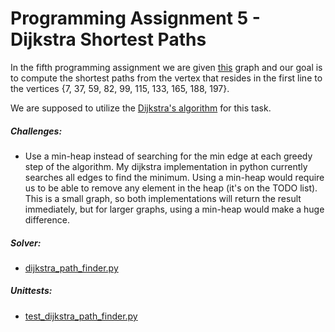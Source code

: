 # Programming Assignment 5 - Dijkstra Shortest Paths
                             

In the fifth programming assignment we are given [this](app/assignment_5.txt) graph
and our goal is to compute the shortest paths from the vertex that resides in the first line to 
the vertices {7, 37, 59, 82, 99, 115, 133, 165, 188, 197}.


We are supposed to utilize the [Dijkstra's algorithm](https://en.wikipedia.org/wiki/Dijkstra%27s_algorithm)
for this task.

##### Challenges:
* Use a min-heap instead of searching for the min edge at each greedy step of the algorithm. My dijkstra implementation
in python currently searches all edges to find the minimum. Using a min-heap would require us to be able to remove any
element in the heap (it's on the TODO list). This is a small graph, so both implementations will return the 
result immediately, but for larger graphs, using a min-heap would make a huge difference.

##### Solver:

* [dijkstra_path_finder.py](app/dijkstra_path_finder.py)

##### Unittests:

* [test_dijkstra_path_finder.py](test/test_dijkstra_path_finder.py)
